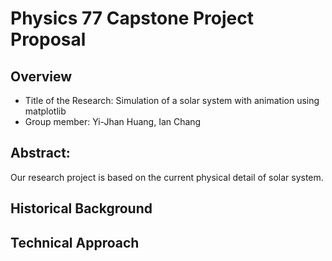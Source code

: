 # Physics 77 Capstone Project Proposal

## Overview
- Title of the Research: Simulation of a solar system with animation using matplotlib
- Group member: Yi-Jhan Huang, Ian Chang

## Abstract:
Our research project is based on the current physical detail of solar system.

## Historical Background


## Technical Approach 

